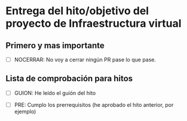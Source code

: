 # Entrega del hito/objetivo del proyecto de Infraestructura virtual

## Primero y mas importante

* [ ] NOCERRAR: No voy a cerrar ningún PR pase lo que pase.

## Lista de comprobación para hitos

* [ ] GUION: He leído el guión del hito
* [ ] PRE: Cumplo los prerrequisitos (he aprobado el hito anterior, por ejemplo)

